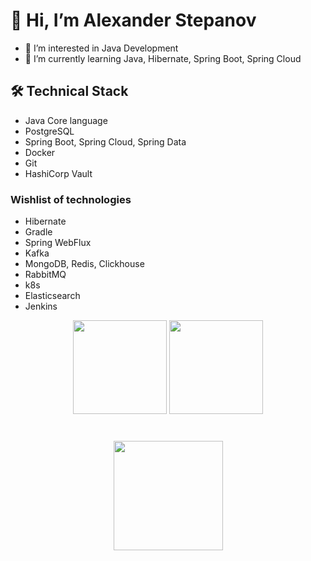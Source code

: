 # 👋 Hi, I’m Alexander Stepanov
- 👀 I’m interested in Java Development
- 🌱 I’m currently learning Java, Hibernate, Spring Boot, Spring Cloud

## 🛠 Technical Stack
- Java Core language
- PostgreSQL
- Spring Boot, Spring Cloud, Spring Data
- Docker
- Git
- HashiCorp Vault

### Wishlist of technologies
- Hibernate
- Gradle
- Spring WebFlux
- Kafka
- MongoDB, Redis, Clickhouse
- RabbitMQ
- k8s
- Elasticsearch
- Jenkins

<p align='center'>
   <a href="https://github-readme-stats.vercel.app/api?username=AlexanderStepanov05&show_icons=true&count_private=true">
       <img height=150 src="https://github-readme-stats.vercel.app/api?username=AlexanderStepanov05&show_icons=true&count_private=true"/></a>
   <a href="https://github.com/AlexanderStepanov05/github-readme-stats">
       <img height=150 src="https://github-readme-stats.vercel.app/api/top-langs/?username=AlexanderStepanov05&size_weight=0.5&count_weight=0.5&layout=compact"/></a>
</p>

<!---
[![codewars](https://www.codewars.com/users/AlexanderStepanov05/badges/large)](https://www.codewars.com/users/AlexanderStepanov05)

[![Alexander's LeetCode stats](https://leetcode-stats-six.vercel.app/api?username=AlexanderStepanov05)](https://github.com/AlexanderStepanov05/leetcode-stats)
--->

<div align="center" style="margin: 40px 0">
   <a href="https://github.com/AlexanderStepanov05/github-profile-views-counter">
       <img width="175px" src="https://komarev.com/ghpvc/?username=AlexanderStepanov05&color=DE002D">
   </a>
</div>
<!---
AlexanderStepanov05/AlexanderStepanov05 is a ✨ special ✨ repository because its `README.md` (this file) appears on your GitHub profile.
You can click the Preview link to take a look at your changes.
--->
